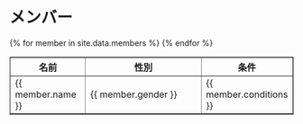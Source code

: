 # メンバー
<table border="1">
<colgroup>
<col width="30%" />
<col width="70%" />
</colgroup>
<thead>
<tr class="header">
<th>名前</th>
<th>性別</th>
<th>条件</th>
</tr>
</thead>
<tbody>
{% for member in site.data.members %}
<tr>
<td markdown="span">{{ member.name }}</td>
<td markdown="span">{{ member.gender }}</td>
<td markdown="span">{{ member.conditions }}</td>
</tr>
{% endfor %}
</tbody>
</table>
